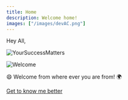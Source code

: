 ```yaml
---
title: Home
description: Welcome home!
images: ["/images/devAC.png"]
---
```


Hey All,

![YourSuccessMatters](/images/regalia.png)


![Welcome](/images/me_dam.jpg)




:smile: Welcome from where ever you are from! :earth_africa:


[Get to know me better](/about "Get to know me better")
